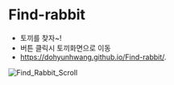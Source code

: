 # Find-rabbit

- 토끼를 찾자~! <br>
- 버튼 클릭시 토끼화면으로 이동
- https://dohyunhwang.github.io/Find-rabbit/.
  <br>

![Find_Rabbit_Scroll](https://user-images.githubusercontent.com/68048248/108491754-ab301900-72e7-11eb-9498-dced3c02abb1.gif '토끼를 찾자!')
